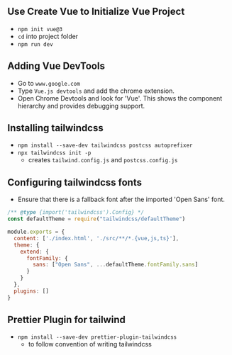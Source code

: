 ## Use Create Vue to Initialize Vue Project

- `npm init vue@3`
- `cd` into project folder
- `npm run dev`

## Adding Vue DevTools

- Go to `www.google.com`
- Type `Vue.js devtools` and add the chrome extension.
- Open Chrome Devtools and look for 'Vue'. This shows the component hierarchy and provides debugging support.

## Installing tailwindcss

- `npm install --save-dev tailwindcss postcss autoprefixer`
- `npx tailwindcss init -p`
  - creates `tailwind.config.js` and `postcss.config.js`

## Configuring tailwindcss fonts

- Ensure that there is a fallback font after the imported 'Open Sans' font.

```js
/** @type {import('tailwindcss').Config} */
const defaultTheme = require("tailwindcss/defaultTheme")

module.exports = {
  content: ['./index.html', './src/**/*.{vue,js,ts}'],
  theme: {
    extend: {
      fontFamily: {
        sans: ["Open Sans", ...defaultTheme.fontFamily.sans]
      }
    }
  },
  plugins: []
}

```

## Prettier Plugin for tailwind

- `npm install --save-dev prettier-plugin-tailwindcss`
  - to follow convention of writing tailwindcss

